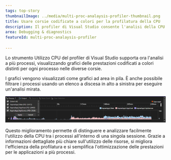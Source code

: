 ```yaml
---
tags: top-story
thumbnailImage: ../media/multi-proc-analaysis-profiler-thumbnail.png
title: Usare corsie codificate a colori per la profilatura della CPU
description: Il profiler di Visual Studio consente l'analisi della CPU a più processi con filtri e grafici codificati a colori.
area: Debugging & diagnostics
featureId: multi-proc-analaysis-profiler

---
```



Lo strumento Utilizzo CPU del profiler di Visual Studio supporta ora l'analisi a più processi, visualizzando grafici delle prestazioni codificati a colori distinti per ogni processo nelle diverse corsie.

I grafici vengono visualizzati come grafici ad area in pila. È anche possibile filtrare i processi usando un elenco a discesa in alto a sinistra per eseguire un'analisi mirata.

![Analisi della CPU a più processi](../media/multi-proc-analaysis-profiler.png)

Questo miglioramento permette di distinguere e analizzare facilmente l'utilizzo della CPU tra i processi all'interno di una singola sessione. Grazie a informazioni dettagliate più chiare sull'utilizzo delle risorse, si migliora l'efficienza della profilatura e si semplifica l'ottimizzazione delle prestazioni per le applicazioni a più processi.
